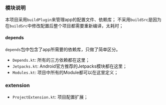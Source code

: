 ### 模块说明
本项目采用`buildPlugin`来管理app的配置文件、依赖库；
不采用`buildSrc`是因为在`buildSrc`中修改配置后整个项目都需要重新编译，太耗时；

#### depends

`depends`包中包含了app所需要的依赖库，只做了简单区分。

+ `Depends.kt`: 所有的三方依赖都在这里；
+ `Jetpacks.kt`: Android官方推荐的Jetpacks模块都在这里；
+ `Modules.kt`: 项目中所有的Module都可以在这里定义；

### extension

+ `ProjectExtension.kt`: 项目配置扩展；